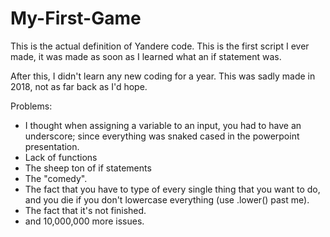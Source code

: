 # My-First-Game
This is the actual definition of Yandere code. This is the first script I ever made, it was made as soon as I learned what an if statement was.

After this, I didn't learn any new coding for a year. This was sadly made in 2018, not as far back as I'd hope.

Problems:
* I thought when assigning a variable to an input, you had to have an underscore; since everything was snaked cased in the powerpoint presentation.
* Lack of functions
* The sheep ton of if statements
* The "comedy".
* The fact that you have to type of every single thing that you want to do, and you die if you don't lowercase everything (use .lower() past me).
* The fact that it's not finished.
* and 10,000,000 more issues.
